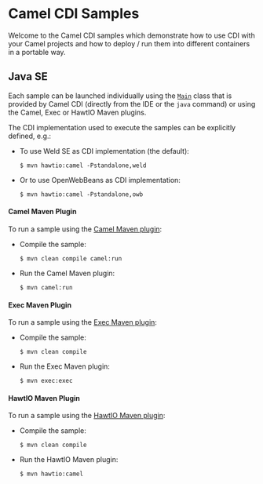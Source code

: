# Camel CDI Samples

Welcome to the Camel CDI samples which demonstrate how to use CDI with your Camel projects and how to deploy / run them into different containers in a portable way.

## Java SE

Each sample can be launched individually using the [`Main`](../impl/src/main/java/org/apache/camel/cdi/Main.java) class that is provided by Camel CDI (directly from the IDE or the `java` command) or using the Camel, Exec or HawtIO Maven plugins.

The CDI implementation used to execute the samples can be explicitly defined, e.g.:

- To use Weld SE as CDI implementation (the default):

    ```
    $ mvn hawtio:camel -Pstandalone,weld
    ```

- Or to use OpenWebBeans as CDI implementation:

    ```
    $ mvn hawtio:camel -Pstandalone,owb
    ```

#### Camel Maven Plugin

To run a sample using the [Camel Maven plugin](http://camel.apache.org/camel-maven-plugin.html):

- Compile the sample:

    ```
    $ mvn clean compile camel:run
    ```

- Run the Camel Maven plugin:

    ```
    $ mvn camel:run
    ```

#### Exec Maven Plugin

To run a sample using the [Exec Maven plugin](http://www.mojohaus.org/exec-maven-plugin/):

- Compile the sample:

    ```
    $ mvn clean compile
    ```

- Run the Exec Maven plugin:

    ```
    $ mvn exec:exec
    ```

#### HawtIO Maven Plugin

To run a sample using the [HawtIO Maven plugin](http://hawt.io/maven/):

- Compile the sample:

    ```
    $ mvn clean compile
    ```

- Run the HawtIO Maven plugin:

    ```
    $ mvn hawtio:camel
    ```